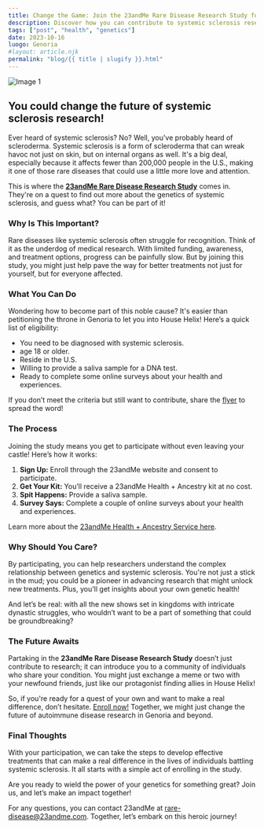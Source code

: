 ```yaml
---
title: Change the Game: Join the 23andMe Rare Disease Research Study for Systemic Sclerosis!
description: Discover how you can contribute to systemic sclerosis research and potentially change lives—your own included!
tags: ["post", "health", "genetics"]
date: 2023-10-16
luogo: Genoria
#layout: article.njk
permalink: "blog/{{ title | slugify }}.html"
---
```


![Image 1](https://www.23andme.com/assets/svg/mrd/systemic-sclerosis.svg)

You could change the future of systemic sclerosis research!
---------------------------------------------------------------

Ever heard of systemic sclerosis? No? Well, you've probably heard of scleroderma. Systemic sclerosis is a form of scleroderma that can wreak havoc not just on skin, but on internal organs as well. It's a big deal, especially because it affects fewer than 200,000 people in the U.S., making it one of those rare diseases that could use a little more love and attention.

This is where the **[23andMe Rare Disease Research Study](https://www.23andme.com/rare-disease-research-study/systemic-sclerosis/)** comes in. They're on a quest to find out more about the genetics of systemic sclerosis, and guess what? You can be part of it!

### Why Is This Important?

Rare diseases like systemic sclerosis often struggle for recognition. Think of it as the underdog of medical research. With limited funding, awareness, and treatment options, progress can be painfully slow. But by joining this study, you might just help pave the way for better treatments not just for yourself, but for everyone affected.

### What You Can Do

Wondering how to become part of this noble cause? It's easier than petitioning the throne in Genoria to let you into House Helix! Here’s a quick list of eligibility:

- You need to be diagnosed with systemic sclerosis.
- age 18 or older.
- Reside in the U.S.
- Willing to provide a saliva sample for a DNA test.
- Ready to complete some online surveys about your health and experiences.

If you don’t meet the criteria but still want to contribute, share the [flyer](https://permalinks.23andme.com/pdf/SS.pdf) to spread the word!

### The Process

Joining the study means you get to participate without even leaving your castle! Here’s how it works:

1. **Sign Up:** Enroll through the 23andMe website and consent to participate.
2. **Get Your Kit:** You’ll receive a 23andMe Health + Ancestry kit at no cost.
3. **Spit Happens:** Provide a saliva sample.
4. **Survey Says:** Complete a couple of online surveys about your health and experiences.

Learn more about the [23andMe Health + Ancestry Service here](https://www.23andme.com/dna-health-ancestry/).

### Why Should You Care? 

By participating, you can help researchers understand the complex relationship between genetics and systemic sclerosis. You're not just a stick in the mud; you could be a pioneer in advancing research that might unlock new treatments. Plus, you'll get insights about your own genetic health!

And let’s be real: with all the new shows set in kingdoms with intricate dynastic struggles, who wouldn’t want to be a part of something that could be groundbreaking?

### The Future Awaits

Partaking in the **23andMe Rare Disease Research Study** doesn’t just contribute to research; it can introduce you to a community of individuals who share your condition. You might just exchange a meme or two with your newfound friends, just like our protagonist finding allies in House Helix!

So, if you're ready for a quest of your own and want to make a real difference, don’t hesitate. [Enroll now!](https://enroll.23andme.com/research/rare-disease/identity/) Together, we might just change the future of autoimmune disease research in Genoria and beyond.

### Final Thoughts

With your participation, we can take the steps to develop effective treatments that can make a real difference in the lives of individuals battling systemic sclerosis. It all starts with a simple act of enrolling in the study.

Are you ready to wield the power of your genetics for something great? Join us, and let’s make an impact together!

For any questions, you can contact 23andMe at [rare-disease@23andme.com](mailto:rare-disease@23andme.com). Together, let’s embark on this heroic journey!